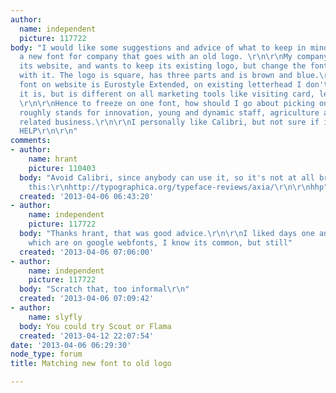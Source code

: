 ```yaml
---
author:
  name: independent
  picture: 117722
body: "I would like some suggestions and advice of what to keep in mind when choosing
  a new font for company that goes with an old logo. \r\n\r\nMy company is changing
  its website, and wants to keep its existing logo, but change the font that goes
  with it. The logo is square, has three parts and is brown and blue.\r\n\r\nMy existing
  font on website is Eurostyle Extended, on existing letterhead I don't know what
  it is, but is different on all marketing tools like visiting card, letterhead etc.
  \r\n\r\nHence to freeze on one font, how should I go about picking one? Our band
  roughly stands for innovation, young and dynamic staff, agriculture and biotechnology
  related business.\r\n\r\nI personally like Calibri, but not sure if it goes.\r\n\r\nPLEASE
  HELP\r\n\r\n"
comments:
- author:
    name: hrant
    picture: 110403
  body: "Avoid Calibri, since anybody can use it, so it's not at all brandable. Try
    this:\r\nhttp://typographica.org/typeface-reviews/axia/\r\n\r\nhhp"
  created: '2013-04-06 06:43:20'
- author:
    name: independent
    picture: 117722
  body: "Thanks hrant, that was good advice.\r\n\r\nI liked days one and amaranth
    which are on google webfonts, I know its common, but still"
  created: '2013-04-06 07:06:00'
- author:
    name: independent
    picture: 117722
  body: "Scratch that, too informal\r\n"
  created: '2013-04-06 07:09:42'
- author:
    name: slyfly
  body: You could try Scout or Flama
  created: '2013-04-12 22:07:54'
date: '2013-04-06 06:29:30'
node_type: forum
title: Matching new font to old logo

---
```

